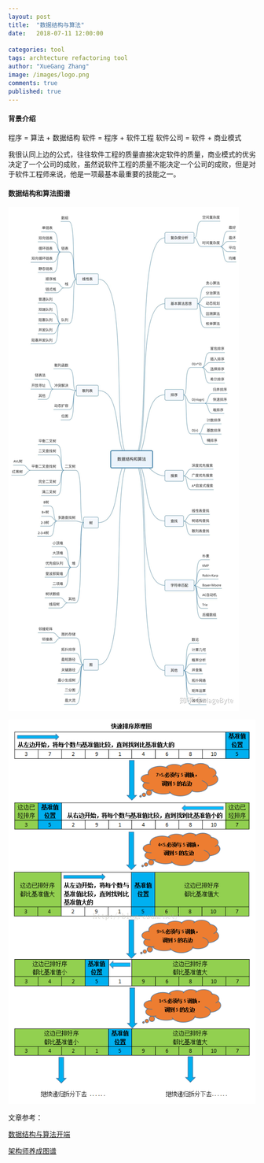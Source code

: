 ```yaml
---
layout: post
title:  "数据结构与算法"
date:   2018-07-11 12:00:00

categories: tool
tags: archtecture refactoring tool
author: "XueGang Zhang"
image: /images/logo.png
comments: true
published: true
---
```


#### 背景介绍

程序 = 算法 + 数据结构
软件 = 程序 + 软件工程
软件公司 = 软件 + 商业模式

我很认同上边的公式，往往软件工程的质量直接决定软件的质量，商业模式的优劣决定了一个公司的成败，虽然说软件工程的质量不能决定一个公司的成败，但是对于软件工程师来说，他是一项最基本最重要的技能之一。

#### 数据结构和算法图谱

![关系图](/assets/images/pictures/2020-03-18-datastructure-algorithm/02.jpg?style=centerme)






![关系图](/assets/images/pictures/2020-03-18-datastructure-algorithm/01.png?style=centerme)







文章参考：

[数据结构与算法开端](https://zhuanlan.zhihu.com/p/113527416)

[架构师养成图谱](https://cloud.tencent.com/developer/article/1157873)


